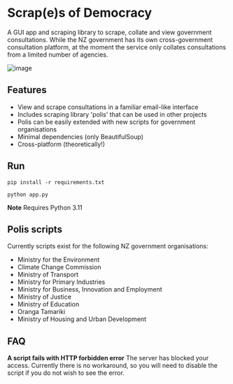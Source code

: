 # Scrap(e)s of Democracy

A GUI app and scraping library to scrape, collate and view government consultations. While the NZ government has its own cross-government consultation platform, at the moment the service only collates consultations from a limited number of agencies.

![image](https://github.com/philippgovernale/Scrapes-of-democracy/assets/16997121/2ce1507a-7da8-46d1-9c75-80ef1bde7e1f)


## Features
* View and scrape consultations in a familiar email-like interface
* Includes scraping library 'polis' that can be used in other projects
* Polis can be easily extended with new scripts for government organisations
* Minimal dependencies (only BeautifulSoup)
* Cross-platform (theoretically!)

## Run
```pip install -r requirements.txt```

```python app.py```

**Note** Requires Python 3.11

## Polis scripts
Currently scripts exist for the following NZ government organisations:
* Ministry for the Environment
* Climate Change Commission
* Ministry of Transport
* Ministry for Primary Industries
* Ministry for Business, Innovation and Employment
* Ministry of Justice
* Ministry of Education
* Oranga Tamariki
* Ministry of Housing and Urban Development

## FAQ

**A script fails with HTTP forbidden error**
The server has blocked your access. Currently there is no workaround, so you will need to disable the script if you do not wish to see the error.
